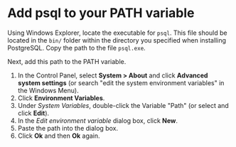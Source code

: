 # Add psql to your PATH variable

Using Windows Explorer, locate the executable for `psql`. This file should be located in the `bin/` folder within the directory you specified when installing PostgreSQL. Copy the path to the file `psql.exe`.

Next, add this path to the PATH variable.

1. In the Control Panel, select **System > About** and click **Advanced system settings** (or search "edit the system environment variables" in the Windows Menu).
2. Click **Environment Variables**.
3. Under *System Variables*, double-click the Variable "Path" (or select and click **Edit**).
4. In the *Edit environment variable* dialog box, click **New**.
5. Paste the path into the dialog box.
6. Click **Ok** and then **Ok** again.